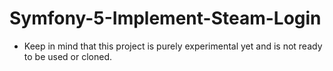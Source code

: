 # Symfony-5-Implement-Steam-Login
- Keep in mind that this project is purely experimental yet and is not ready to be used or cloned.
